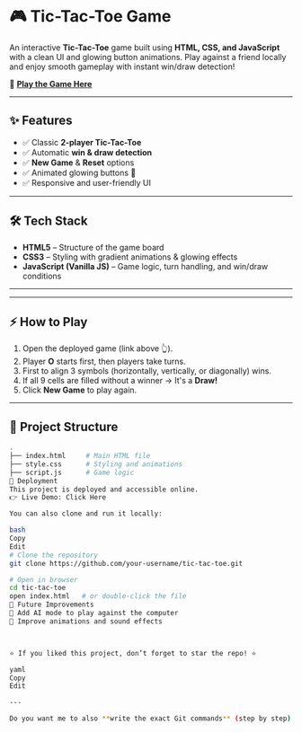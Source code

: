 # 🎮 Tic-Tac-Toe Game  

An interactive **Tic-Tac-Toe** game built using **HTML, CSS, and JavaScript** with a clean UI and glowing button animations. Play against a friend locally and enjoy smooth gameplay with instant win/draw detection!  

🚀 **[Play the Game Here]([https://your-deploy-link.com/](https://tic-tac-toe-1ob6.onrender.com))**  

---

## ✨ Features  

- ✅ Classic **2-player Tic-Tac-Toe**  
- ✅ Automatic **win & draw detection**  
- ✅ **New Game** & **Reset** options  
- ✅ Animated glowing buttons 🎇  
- ✅ Responsive and user-friendly UI  

---

## 🛠️ Tech Stack  

- **HTML5** – Structure of the game board  
- **CSS3** – Styling with gradient animations & glowing effects  
- **JavaScript (Vanilla JS)** – Game logic, turn handling, and win/draw conditions  

---


---

## ⚡ How to Play  

1. Open the deployed game (link above 👆).  
2. Player **O** starts first, then players take turns.  
3. First to align 3 symbols (horizontally, vertically, or diagonally) wins.  
4. If all 9 cells are filled without a winner → It's a **Draw!**  
5. Click **New Game** to play again.  

---

## 📂 Project Structure  

```bash
.
├── index.html     # Main HTML file
├── style.css      # Styling and animations
├── script.js      # Game logic
🚀 Deployment
This project is deployed and accessible online.
👉 Live Demo: Click Here

You can also clone and run it locally:

bash
Copy
Edit
# Clone the repository
git clone https://github.com/your-username/tic-tac-toe.git

# Open in browser
cd tic-tac-toe
open index.html   # or double-click the file
📌 Future Improvements
🎯 Add AI mode to play against the computer
🎨 Improve animations and sound effects



⭐ If you liked this project, don’t forget to star the repo! ⭐

yaml
Copy
Edit

---

Do you want me to also **write the exact Git commands** (step by step) to push this Tic-Tac-Toe project into GitHub for the first time?
